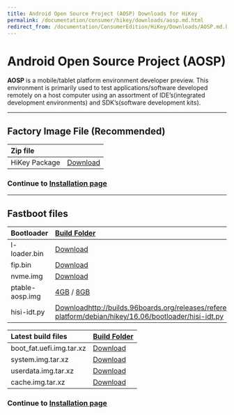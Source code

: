```yaml
---
title: Android Open Source Project (AOSP) Downloads for HiKey
permalink: /documentation/consumer/hikey/downloads/aosp.md.html
redirect_from: /documentation/ConsumerEdition/HiKey/Downloads/AOSP.md.html
---
```

# Android Open Source Project (AOSP)

**AOSP** is a mobile/tablet platform environment developer preview. This environment is primarily used to test applications/software developed remotely on a host computer using an assortment of IDE’s(integrated development environments) and SDK’s(software development kits).

***

## Factory Image File (Recommended)

|   Zip file                                        |                                                                              |
|:--------------------------------------------------|:-----------------------------------------------------------------------------|
|   HiKey Package                                   | [Download](https://developers.google.com/android/nexus/images-preview#hikey) |


### Continue to [Installation page](../installation/)

***

## Fastboot files

|   Bootloader      |   [Build Folder](https://snapshots.linaro.org/96boards/hikey/linaro/uefi-openplatformpkg/latest/)    |
|:------------------|:---------------------------------------------------------------------------------------------------------|
| l-loader.bin      | [Download](https://snapshots.linaro.org/96boards/hikey/linaro/uefi-openplatformpkg/latest/l-loader.bin)                |
| fip.bin           | [Download](https://snapshots.linaro.org/96boards/hikey/linaro/uefi-openplatformpkg/latest/fip.bin)                     |
| nvme.img          | [Download](https://snapshots.linaro.org/96boards/hikey/linaro/uefi-openplatformpkg/latest/nvme.img)                    |
| ptable-aosp.img   | [4GB](https://snapshots.linaro.org/96boards/hikey/linaro/uefi-openplatformpkg/latest/ptable-aosp-4g.img) / [8GB](https://snapshots.linaro.org/96boards/hikey/linaro/uefi-openplatformpkg/latest/ptable-aosp-8g.img)                                     |
| hisi-idt.py       | [Download]()http://builds.96boards.org/releases/reference-platform/debian/hikey/16.06/bootloader/hisi-idt.py                 |


| Latest build files        | [Build Folder](http://builds.96boards.org/snapshots/hikey/linaro/aosp-master/latest/)                 |
| :------------------------ | :--------------------------------------------------------------------------------------------------   |
| boot_fat.uefi.img.tar.xz  | [Download](http://snapshots.linaro.org/96boards/hikey/linaro/aosp-master/latest/boot_fat.uefi.img.xz) |
| system.img.tar.xz         | [Download](http://snapshots.linaro.org/96boards/hikey/linaro/aosp-master/latest/system.img.xz)        |
| userdata.img.tar.xz       | [Download](http://snapshots.linaro.org/96boards/hikey/linaro/aosp-master/latest/userdata.img.xz)      |
| cache.img.tar.xz          | [Download](http://snapshots.linaro.org/96boards/hikey/linaro/aosp-master/latest/cache.img.xz)         |

### Continue to [Installation page](../installation/)
